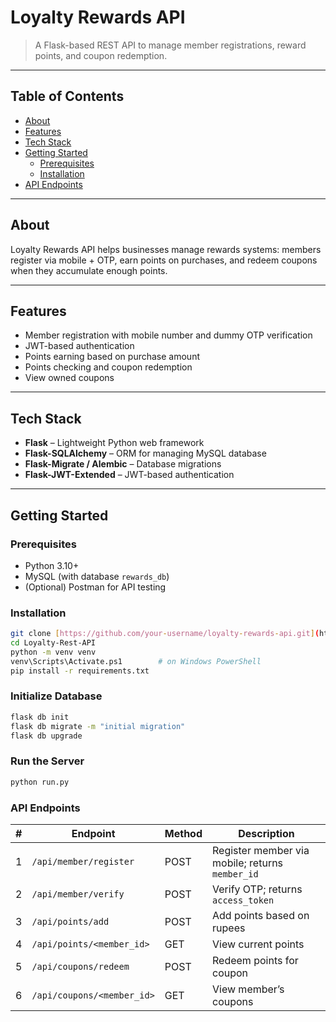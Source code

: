 # Loyalty Rewards API

> A Flask-based REST API to manage member registrations, reward points, and coupon redemption.

---

##  Table of Contents
- [About](#about)  
- [Features](#features)  
- [Tech Stack](#tech-stack)  
- [Getting Started](#getting-started)  
  - [Prerequisites](#prerequisites)  
  - [Installation](#installation)  
- [API Endpoints](#api-endpoints)  
---

## About
Loyalty Rewards API helps businesses manage rewards systems: members register via mobile + OTP, earn points on purchases, and redeem coupons when they accumulate enough points.

---

## Features
- Member registration with mobile number and dummy OTP verification  
- JWT-based authentication  
- Points earning based on purchase amount  
- Points checking and coupon redemption  
- View owned coupons  

---

## Tech Stack
- **Flask** – Lightweight Python web framework  
- **Flask-SQLAlchemy** – ORM for managing MySQL database  
- **Flask-Migrate / Alembic** – Database migrations  
- **Flask-JWT-Extended** – JWT-based authentication  

---

## Getting Started

### Prerequisites
- Python 3.10+  
- MySQL (with database `rewards_db`)  
- (Optional) Postman for API testing  

### Installation
```bash
git clone [https://github.com/your-username/loyalty-rewards-api.git](https://github.com/sumit-057/Loyalty-Rest-API.git)
cd Loyalty-Rest-API
python -m venv venv
venv\Scripts\Activate.ps1        # on Windows PowerShell
pip install -r requirements.txt
```
### Initialize Database
```bash
flask db init
flask db migrate -m "initial migration"
flask db upgrade
```
### Run the Server
```bash
python run.py
```

### API Endpoints
| # | Endpoint                   | Method | Description                                     |
| - | -------------------------- | ------ | ----------------------------------------------- |
| 1 | `/api/member/register`     | POST   | Register member via mobile; returns `member_id` |
| 2 | `/api/member/verify`       | POST   | Verify OTP; returns `access_token`              |
| 3 | `/api/points/add`          | POST   | Add points based on rupees                      |
| 4 | `/api/points/<member_id>`  | GET    | View current points                             |
| 5 | `/api/coupons/redeem`      | POST   | Redeem points for coupon                        |
| 6 | `/api/coupons/<member_id>` | GET    | View member’s coupons                           |

